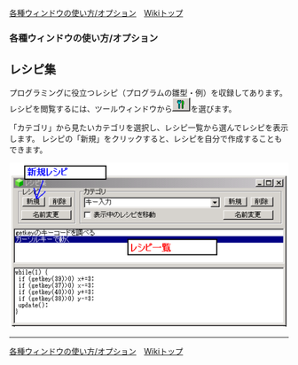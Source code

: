 
[各種ウィンドウの使い方/オプション](./wnd-use-opt)&emsp;[Wikiトップ](./)

### 各種ウィンドウの使い方/オプション
## レシピ集


プログラミングに役立つレシピ（プログラムの雛型・例）を収録してあります。 レシピを閲覧するには、ツールウィンドウから![knife.png](./img/knife.png)を選びます。

「カテゴリ」から見たいカテゴリを選択し、レシピ一覧から選んでレシピを表示します。 レシピの「新規」をクリックすると、レシピを自分で作成することもできます。


![recipe.png](./img/recipe.png)



***

[各種ウィンドウの使い方/オプション](./wnd-use-opt)&emsp;[Wikiトップ](./)

